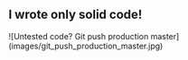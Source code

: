 ## I wrote only __solid__ code!
<div class="center" markdown="1">
  ![Untested code? Git push production master](images/git_push_production_master.jpg)
</div>
